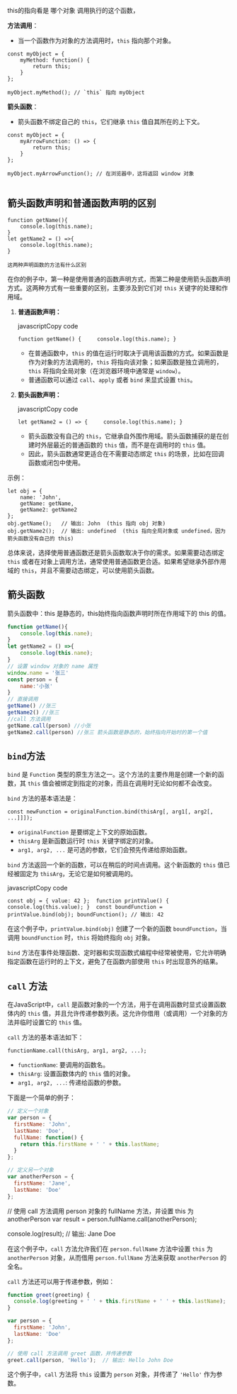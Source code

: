 this的指向看是 哪个对象 调用执行的这个函数，

**方法调用**：

- 当一个函数作为对象的方法调用时，`this` 指向那个对象。

```
const myObject = {
    myMethod: function() {
        return this;
    }
};

myObject.myMethod(); // `this` 指向 myObject

```

**箭头函数**：

- 箭头函数不绑定自己的 `this`，它们继承 `this` 值自其所在的上下文。
```
const myObject = {
    myArrowFunction: () => {
        return this;
    }
};

myObject.myArrowFunction(); // 在浏览器中，这将返回 window 对象


```

## 箭头函数声明和普通函数声明的区别

```
function getName(){ 
	console.log(this.name); 
} 
let getName2 = () =>{
	console.log(this.name);
} 

这两种声明函数的方法有什么区别
```

在你的例子中，第一种是使用普通的函数声明方式，而第二种是使用箭头函数声明方式。这两种方式有一些重要的区别，主要涉及到它们对 `this` 关键字的处理和作用域。

1. **普通函数声明：**
    
    javascriptCopy code
    
    `function getName() {     console.log(this.name); }`
    
    - 在普通函数中，`this` 的值在运行时取决于调用该函数的方式。如果函数是作为对象的方法调用的，`this` 将指向该对象；如果函数是独立调用的，`this` 将指向全局对象（在浏览器环境中通常是 `window`）。
    - 普通函数可以通过 `call`、`apply` 或者 `bind` 来显式设置 `this`。
2. **箭头函数声明：**
    
    javascriptCopy code
    
    `let getName2 = () => {     console.log(this.name); }`
    
    - 箭头函数没有自己的 `this`，它继承自外围作用域。箭头函数捕获的是在创建时外层最近的普通函数的 `this` 值，而不是在调用时的 `this` 值。
    - 因此，箭头函数通常更适合在不需要动态绑定 `this` 的场景，比如在回调函数或闭包中使用。

示例：



```
let obj = {
	name: 'John',     
	getName: getName,     
	getName2: getName2 
};  
obj.getName();   // 输出: John  (this 指向 obj 对象) 
obj.getName2();  // 输出: undefined  (this 指向全局对象或 undefined，因为箭头函数没有自己的 this)
```

总体来说，选择使用普通函数还是箭头函数取决于你的需求。如果需要动态绑定 `this` 或者在对象上调用方法，通常使用普通函数更合适。如果希望继承外部作用域的 `this`，并且不需要动态绑定，可以使用箭头函数。



## 箭头函数
箭头函数中：this 是静态的，this始终指向函数声明时所在作用域下的 this 的值。

```JavaScript
function getName(){
    console.log(this.name);
}
let getName2 = () =>{
    console.log(this.name);
}
// 设置 window 对象的 name 属性
window.name = '张三'
const person = {
    name:'小张'
}
// 直接调用
getName() //张三
getName2() //张三
//call 方法调用
getName.call(person) //小张
getName2.call(person) //张三 箭头函数是静态的，始终指向开始时的第一个值

```

## `bind`方法
`bind` 是 `Function` 类型的原生方法之一。这个方法的主要作用是创建一个新的函数，其 `this` 值会被绑定到指定的对象，而且在调用时无论如何都不会改变。

`bind` 方法的基本语法是：


`const newFunction = originalFunction.bind(thisArg[, arg1[, arg2[, ...]]]);`

- `originalFunction` 是要绑定上下文的原始函数。
- `thisArg` 是新函数运行时 `this` 关键字绑定的对象。
- `arg1, arg2, ...` 是可选的参数，它们会预先传递给原始函数。

`bind` 方法返回一个新的函数，可以在稍后的时间点调用。这个新函数的 `this` 值已经被固定为 `thisArg`，无论它是如何被调用的。

javascriptCopy code

`const obj = { value: 42 };  function printValue() {   console.log(this.value); }  const boundFunction = printValue.bind(obj); boundFunction(); // 输出: 42`

在这个例子中，`printValue.bind(obj)` 创建了一个新的函数 `boundFunction`，当调用 `boundFunction` 时，`this` 将始终指向 `obj` 对象。

`bind` 方法在事件处理函数、定时器和实现函数式编程中经常被使用，它允许明确指定函数在运行时的上下文，避免了在函数内部使用 `this` 时出现意外的结果。

## `call` 方法
在JavaScript中，`call` 是函数对象的一个方法，用于在调用函数时显式设置函数体内的 `this` 值，并且允许传递参数列表。这允许你借用（或调用）一个对象的方法并临时设置它的 `this` 值。

`call` 方法的基本语法如下：



`functionName.call(thisArg, arg1, arg2, ...);`

- `functionName`: 要调用的函数名。
- `thisArg`: 设置函数体内的 `this` 值的对象。
- `arg1, arg2, ...`: 传递给函数的参数。

下面是一个简单的例子：



```javascript
// 定义一个对象
var person = {
  firstName: 'John',
  lastName: 'Doe',
  fullName: function() {
    return this.firstName + ' ' + this.lastName;
  }
};

// 定义另一个对象
var anotherPerson = {
  firstName: 'Jane',
  lastName: 'Doe'
};
```

// 使用 call 方法调用 person 对象的 fullName 方法，并设置 this 为 anotherPerson
var result = person.fullName.call(anotherPerson);

console.log(result);  // 输出: Jane Doe


在这个例子中，`call` 方法允许我们在 `person.fullName` 方法中设置 `this` 为 `anotherPerson` 对象，从而借用 `person.fullName` 方法来获取 `anotherPerson` 的全名。

`call` 方法还可以用于传递参数，例如：


```JavaScript
function greet(greeting) {
  console.log(greeting + ' ' + this.firstName + ' ' + this.lastName);
}

var person = {
  firstName: 'John',
  lastName: 'Doe'
};

// 使用 call 方法调用 greet 函数，并传递参数
greet.call(person, 'Hello');  // 输出: Hello John Doe

```

这个例子中，`call` 方法将 `this` 设置为 `person` 对象，并传递了 `'Hello'` 作为参数。


